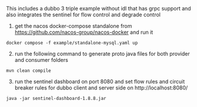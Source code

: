 This includes a dubbo 3 triple example without idl that has grpc support and also integrates the sentinel for flow control and degrade control

1. get the nacos docker-compose standalone from https://github.com/nacos-group/nacos-docker and run it
```
docker compose -f example/standalone-mysql.yaml up
```
2. run the following command to generate proto java files for both provider and consumer folders
```
mvn clean compile
```
3. run the sentinel dashboard on port 8080 and set flow rules and circuit breaker rules for dubbo client and server side on http://localhost:8080/
```
java -jar sentinel-dashboard-1.8.8.jar
```